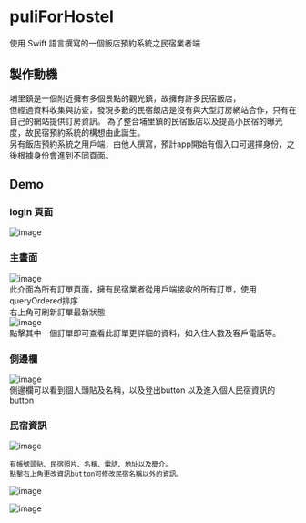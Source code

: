 

# puliForHostel
  使用 Swift 語言撰寫的一個飯店預約系統之民宿業者端
 
 
## 製作動機
  埔里鎮是一個附近擁有多個景點的觀光鎮，故擁有許多民宿飯店，<br>但經過資料收集與訪查，發現多數的民宿飯店是沒有與大型訂房網站合作，只有在自己的網站提供訂房資訊。
  為了整合埔里鎮的民宿飯店以及提高小民宿的曝光度，故民宿預約系統的構想由此誕生。<br>另有飯店預約系統之用戶端，由他人撰寫，預計app開始有個入口可選擇身份，之後根據身份會進到不同頁面。
 
 
## Demo

### **login 頁面**
![image](/pics/login.png "相關controller:loginViewController.swift") <br>

### 主畫面
![image](/pics/%E5%9C%96%E7%89%87%201.png "相關controller:mainOrderViewController.swift") <br>
此介面為所有訂單頁面，擁有民宿業者從用戶端接收的所有訂單，使用queryOrdered排序 <br>
右上角可刷新訂單最新狀態<br>
![image](/pics/%E5%9C%96%E7%89%87%202.png "相關controller:detailTableViewController.swift") <br>
點擊其中一個訂單即可查看此訂單更詳細的資料，如入住人數及客戶電話等。<br>

### 側邊欄
![image](/pics/%E5%9C%96%E7%89%87%203.png "相關controller:sidemenuTableViewController.swift") <br>
側邊欄可以看到個人頭貼及名稱，以及登出button 以及進入個人民宿資訊的button <br>


### 民宿資訊
![image](/pics/%E5%9C%96%E7%89%87%204.png "相關controller:hostelInfoTableViewController") <br>
```這個頁面可看到民宿業者的個人資料，  <br>
有帳號頭貼、民宿照片、名稱、電話、地址以及簡介。  
點擊右上角更改資訊button可修改民宿名稱以外的資訊。   
```

![image](/pics/%E5%9C%96%E7%89%87%205.png "相關controller:changeInfoTableViewController.swift ")

![image](/pics/%E5%9C%96%E7%89%87%206.png "相關controller:changeInfoTableViewController.swift ")
